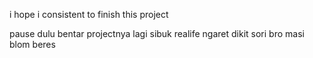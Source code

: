 i hope i consistent to finish this project

pause dulu bentar projectnya lagi sibuk realife
ngaret dikit sori bro masi blom beres